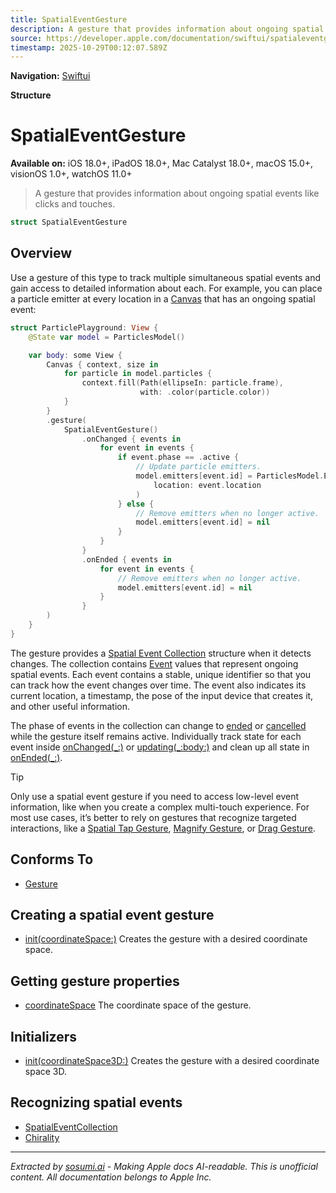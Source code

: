 ```yaml
---
title: SpatialEventGesture
description: A gesture that provides information about ongoing spatial events like clicks and touches.
source: https://developer.apple.com/documentation/swiftui/spatialeventgesture
timestamp: 2025-10-29T00:12:07.589Z
---
```


**Navigation:** [Swiftui](/documentation/swiftui)

**Structure**

# SpatialEventGesture

**Available on:** iOS 18.0+, iPadOS 18.0+, Mac Catalyst 18.0+, macOS 15.0+, visionOS 1.0+, watchOS 11.0+

> A gesture that provides information about ongoing spatial events like clicks and touches.

```swift
struct SpatialEventGesture
```

## Overview

Use a gesture of this type to track multiple simultaneous spatial events and gain access to detailed information about each. For example, you can place a particle emitter at every location in a [Canvas](/documentation/swiftui/canvas) that has an ongoing spatial event:

```swift
struct ParticlePlayground: View {
    @State var model = ParticlesModel()

    var body: some View {
        Canvas { context, size in
            for particle in model.particles {
                context.fill(Path(ellipseIn: particle.frame),
                             with: .color(particle.color))
            }
        }
        .gesture(
            SpatialEventGesture()
                .onChanged { events in
                    for event in events {
                        if event.phase == .active {
                            // Update particle emitters.
                            model.emitters[event.id] = ParticlesModel.Emitter(
                                location: event.location
                            )
                        } else {
                            // Remove emitters when no longer active.
                            model.emitters[event.id] = nil
                        }
                    }
                }
                .onEnded { events in
                    for event in events {
                        // Remove emitters when no longer active.
                        model.emitters[event.id] = nil
                    }
                }
        )
    }
}
```

The gesture provides a [Spatial Event Collection](/documentation/swiftui/spatialeventcollection) structure when it detects changes. The collection contains [Event](/documentation/swiftui/spatialeventcollection/event) values that represent ongoing spatial events. Each event contains a stable, unique identifier so that you can track how the event changes over time. The event also indicates its current location, a timestamp, the pose of the input device that creates it, and other useful information.

The phase of events in the collection can change to [ended](/documentation/swiftui/spatialeventcollection/event/phase-swift.enum/ended) or [cancelled](/documentation/swiftui/spatialeventcollection/event/phase-swift.enum/cancelled) while the gesture itself remains active. Individually track state for each event inside [onChanged(_:)](/documentation/swiftui/gesture/onchanged(_:)) or [updating(_:body:)](/documentation/swiftui/gesture/updating(_:body:)) and clean up all state in [onEnded(_:)](/documentation/swiftui/gesture/onended(_:)).

> [!TIP]
> Only use a spatial event gesture if you need to access low-level event information, like when you create a complex multi-touch experience. For most use cases, it’s better to rely on gestures that recognize targeted interactions, like a [Spatial Tap Gesture](/documentation/swiftui/spatialtapgesture), [Magnify Gesture](/documentation/swiftui/magnifygesture), or [Drag Gesture](/documentation/swiftui/draggesture).

## Conforms To

- [Gesture](/documentation/swiftui/gesture)

## Creating a spatial event gesture

- [init(coordinateSpace:)](/documentation/swiftui/spatialeventgesture/init(coordinatespace:)) Creates the gesture with a desired coordinate space.

## Getting gesture properties

- [coordinateSpace](/documentation/swiftui/spatialeventgesture/coordinatespace) The coordinate space of the gesture.

## Initializers

- [init(coordinateSpace3D:)](/documentation/swiftui/spatialeventgesture/init(coordinatespace3d:)) Creates the gesture with a desired coordinate space 3D.

## Recognizing spatial events

- [SpatialEventCollection](/documentation/swiftui/spatialeventcollection)
- [Chirality](/documentation/swiftui/chirality)

---

*Extracted by [sosumi.ai](https://sosumi.ai) - Making Apple docs AI-readable.*
*This is unofficial content. All documentation belongs to Apple Inc.*
